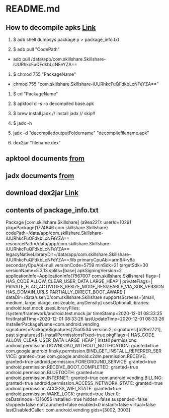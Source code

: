 # README.md

## How to decompile apks [Link](https://codechacha.com/ko/how-to-decompile-android-apk/)

1. $ adb shell dumpsys package p > package_info.txt

1. $ adb pull "CodePath"

* adb pull /data/app/com.skillshare.Skillshare-iUURhkcFuQFdkbLcNFeYZA==

1. $ chmod 755 "PackageName"

* chmod 755 "com.skillshare.Skillshare-iUURhkcFuQFdkbLcNFeYZA=="

1. $ cd "PackageName"

1. $ apktool d -s -o decompiled base.apk

1. $ brew install jadx // install jadx // skip!!

1. $ jadx -h

1. jadx -d "decompiledoutputFoldername" "decompilefilename.apk"

1. dex2jar "filename.dex"

## apktool documents [from](https://codechacha.com/ko/how-to-decompile-android-apk/)

## jadx documents [from](https://codechacha.com/ko/how-to-decompile-android-apk/)

## download dex2jar [Link](https://github.com/pxb1988/dex2jar/releases)

## contents of package_info.txt

  Package [com.skillshare.Skillshare] (a9ea221):
    userId=10291
    pkg=Package{1774646 com.skillshare.Skillshare}
    codePath=/data/app/com.skillshare.Skillshare-iUURhkcFuQFdkbLcNFeYZA==
    resourcePath=/data/app/com.skillshare.Skillshare-iUURhkcFuQFdkbLcNFeYZA==
    legacyNativeLibraryDir=/data/app/com.skillshare.Skillshare-iUURhkcFuQFdkbLcNFeYZA==/lib
    primaryCpuAbi=arm64-v8a
    secondaryCpuAbi=null
    versionCode=5759 minSdk=21 targetSdk=30
    versionName=5.3.13
    splits=[base]
    apkSigningVersion=2
    applicationInfo=ApplicationInfo{7567007 com.skillshare.Skillshare}
    flags=[ HAS_CODE ALLOW_CLEAR_USER_DATA LARGE_HEAP ]
    privateFlags=[ PRIVATE_FLAG_ACTIVITIES_RESIZE_MODE_RESIZEABLE_VIA_SDK_VERSION HAS_DOMAIN_URLS PARTIALLY_DIRECT_BOOT_AWARE ]
    dataDir=/data/user/0/com.skillshare.Skillshare
    supportsScreens=[small, medium, large, xlarge, resizeable, anyDensity]
    usesOptionalLibraries:
      android.test.mock
    usesLibraryFiles:
      /system/framework/android.test.mock.jar
    timeStamp=2020-12-01 08:33:25
    firstInstallTime=2020-12-01 08:33:26
    lastUpdateTime=2020-12-01 08:33:26
    installerPackageName=com.android.vending
    signatures=PackageSignatures{25a0534 version:2, signatures:[b28e2721], past signatures:[]}
    installPermissionsFixed=true
    pkgFlags=[ HAS_CODE ALLOW_CLEAR_USER_DATA LARGE_HEAP ]
    install permissions:
      android.permission.DOWNLOAD_WITHOUT_NOTIFICATION: granted=true
      com.google.android.finsky.permission.BIND_GET_INSTALL_REFERRER_SERVICE: granted=true
      com.google.android.c2dm.permission.RECEIVE: granted=true
      android.permission.FOREGROUND_SERVICE: granted=true
      android.permission.RECEIVE_BOOT_COMPLETED: granted=true
      android.permission.BLUETOOTH: granted=true
      android.permission.INTERNET: granted=true
      com.android.vending.BILLING: granted=true
      android.permission.ACCESS_NETWORK_STATE: granted=true
      android.permission.ACCESS_WIFI_STATE: granted=true
      android.permission.WAKE_LOCK: granted=true
    User 0: ceDataInode=1316056 installed=true hidden=false suspended=false stopped=false notLaunched=false enabled=0 instant=false virtual=false
      lastDisabledCaller: com.android.vending
      gids=[3002, 3003]
